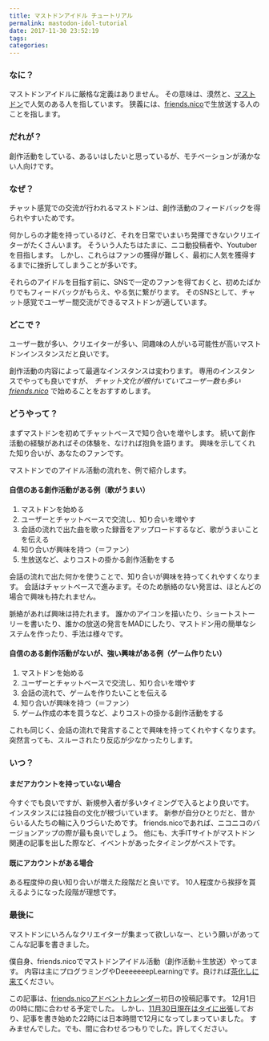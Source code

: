 ```yaml
---
title: マストドンアイドル チュートリアル
permalink: mastodon-idol-tutorial
date: 2017-11-30 23:52:19
tags:
categories:
---
```


### なに？
マストドンアイドルに厳格な定義はありません。
その意味は、漠然と、[マストドン](https://github.com/tootsuite/mastodon)で人気のある人を指しています。
狭義には、[friends.nico](https://friends.nico/)で生放送する人のことを指します。

### だれが？
創作活動をしている、あるいはしたいと思っているが、モチベーションが湧かない人向けです。

### なぜ？
チャット感覚での交流が行われるマストドンは、創作活動のフィードバックを得られやすいためです。

<!-- more -->

何かしらの才能を持っているけど、それを日常でいまいち発揮できないクリエイターがたくさんいます。
そういう人たちはたまに、ニコ動投稿者や、Youtuberを目指します。
しかし、これらはファンの獲得が難しく、最初に人気を獲得するまでに挫折してしまうことが多いです。

それらのアイドルを目指す前に、SNSで一定のファンを得ておくと、初めたばかりでもフィードバックがもらえ、やる気に繋がります。
そのSNSとして、チャット感覚でユーザー間交流ができるマストドンが適しています。

### どこで？
ユーザー数が多い、クリエイターが多い、同趣味の人がいる可能性が高いマストドンインスタンスだと良いです。

創作活動の内容によって最適なインスタンスは変わります。
専用のインスタンスでやっても良いですが、 *チャット文化が根付いていてユーザー数も多い[friends.nico](https://friends.nico/)* で始めることをおすすめします。

### どうやって？
まずマストドンを初めてチャットベースで知り合いを増やします。
続いて創作活動の経験があればその体験を、なければ抱負を語ります。
興味を示してくれた知り合いが、あなたのファンです。

マストドンでのアイドル活動の流れを、例で紹介します。

#### 自信のある創作活動がある例（歌がうまい）
1. マストドンを始める
2. ユーザーとチャットベースで交流し、知り合いを増やす
3. 会話の流れで出た曲を歌った録音をアップロードするなど、歌がうまいことを伝える
4. 知り合いが興味を持つ（＝ファン）
5. 生放送など、よりコストの掛かる創作活動をする

会話の流れで出た何かを使うことで、知り合いが興味を持ってくれやすくなります。
会話はチャットベースで進みます。そのため脈絡のない発言は、ほとんどの場合で興味も持たれません。

脈絡があれば興味は持たれます。
誰かのアイコンを描いたり、ショートストーリーを書いたり、誰かの放送の発言をMADにしたり、マストドン用の簡単なシステムを作ったり、手法は様々です。

#### 自信のある創作活動がないが、強い興味がある例（ゲーム作りたい）
1. マストドンを始める
2. ユーザーとチャットベースで交流し、知り合いを増やす
3. 会話の流れで、ゲームを作りたいことを伝える
4. 知り合いが興味を持つ（＝ファン）
5. ゲーム作成の本を買うなど、よりコストの掛かる創作活動をする

これも同じく、会話の流れで発言することで興味を持ってくれやすくなります。
突然言っても、スルーされたり反応が少なかったりします。

### いつ？
#### まだアカウントを持っていない場合
今すぐでも良いですが、新規参入者が多いタイミングで入るとより良いです。
インスタンスには独自の文化が根づいています。
新参が自分ひとりだと、昔からいる人たちの輪に入りづらいためです。
friends.nicoであれば、ニコニコのバージョンアップの際が最も良いでしょう。
他にも、大手ITサイトがマストドン関連の記事を出した際など、イベントがあったタイミングがベストです。

#### 既にアカウントがある場合
ある程度仲の良い知り合いが増えた段階だと良いです。
10人程度から挨拶を貰えるようになった段階が理想です。

### 最後に
マストドンにいろんなクリエイターが集まって欲しいなー、という願いがあってこんな記事を書きました。

僕自身、friends.nicoでマストドンアイドル活動（創作活動＋生放送）やってます。
内容は主にプログラミングやDeeeeeeepLearningです。良ければ[茶化しに来て](http://com.nicovideo.jp/community/co3686550)ください。

この記事は、[friends.nicoアドベントカレンダー](https://adventar.org/calendars/2220)初日の投稿記事です。
12月1日の0時に間に合わせる予定でした。
しかし、[11月30日現在はタイに出張](https://twitter.com/hiho_karuta/status/936153544800976896)しており、記事を書き始めた22時には日本時間で12月になってしまっていました。
すみませんでした。でも、間に合わせるつもりでした。許してください。
